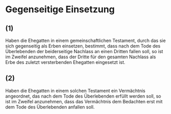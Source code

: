 # Gegenseitige Einsetzung



## (1)

 Haben die Ehegatten in einem gemeinschaftlichen Testament, durch das sie sich gegenseitig als Erben einsetzen, bestimmt, dass nach dem Tode des Überlebenden der beiderseitige Nachlass an einen Dritten fallen soll, so ist im Zweifel anzunehmen, dass der Dritte für den gesamten Nachlass als Erbe des zuletzt versterbenden Ehegatten eingesetzt ist.

## (2)

 Haben die Ehegatten in einem solchen Testament ein Vermächtnis angeordnet, das nach dem Tode des Überlebenden erfüllt werden soll, so ist im Zweifel anzunehmen, dass das Vermächtnis dem Bedachten erst mit dem Tode des Überlebenden anfallen soll. 

